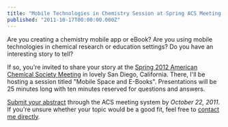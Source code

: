 ```yaml
---
title: "Mobile Technologies in Chemistry Session at Spring ACS Meeting in San Diego"
published: "2011-10-17T00:00:00.000Z"
---
```


Are you creating a chemistry mobile app or eBook? Are you using mobile technologies in chemical research or education settings? Do you have an interesting story to tell?

If so, you're invited to share your story at the [Spring 2012 American Chemical Society Meeting](http://portal.acs.org/portal/PublicWebSite/meetings/spring2012/index.htm) in lovely San Diego, California. There, I'll be hosting a session titled "Mobile Space and E-Books". Presentations will be 25 minutes long with ten minutes reserved for questions and answers.

[Submit your abstract](http://abstracts.acs.org/) through the ACS meeting system by *October 22, 2011*. If you're unsure whether your topic would be a good fit, feel free to [contact me directly](/about/).



